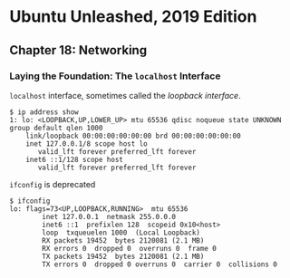 # Ubuntu Unleashed, 2019 Edition

## Chapter 18: Networking

### Laying the Foundation: The `localhost` Interface

`localhost` interface, sometimes called the *loopback interface*.

```
$ ip address show
1: lo: <LOOPBACK,UP,LOWER_UP> mtu 65536 qdisc noqueue state UNKNOWN group default qlen 1000
    link/loopback 00:00:00:00:00:00 brd 00:00:00:00:00:00
    inet 127.0.0.1/8 scope host lo
       valid_lft forever preferred_lft forever
    inet6 ::1/128 scope host 
       valid_lft forever preferred_lft forever
```

`ifconfig` is deprecated

```
$ ifconfig
lo: flags=73<UP,LOOPBACK,RUNNING>  mtu 65536
        inet 127.0.0.1  netmask 255.0.0.0
        inet6 ::1  prefixlen 128  scopeid 0x10<host>
        loop  txqueuelen 1000  (Local Loopback)
        RX packets 19452  bytes 2120081 (2.1 MB)
        RX errors 0  dropped 0  overruns 0  frame 0
        TX packets 19452  bytes 2120081 (2.1 MB)
        TX errors 0  dropped 0 overruns 0  carrier 0  collisions 0

```
